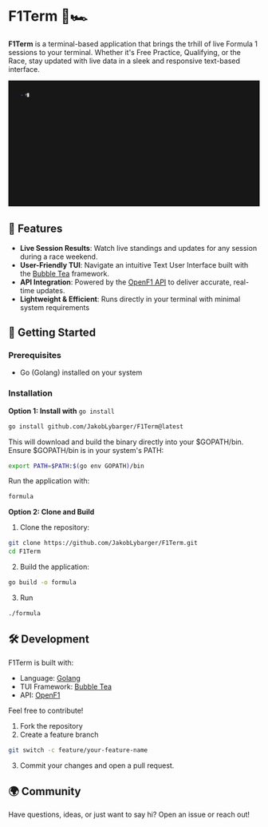 # F1Term 🚦🏎️

**F1Term** is a terminal-based application that brings the trhill of live Formula 1 sessions to your terminal. Whether it's Free Practice, Qualifying, or the Race, stay updated with live data in a sleek and responsive text-based interface.

![GIF](./demo.gif)

## 🌟 Features
- **Live Session Results**: Watch live standings and updates for any session during a race weekend.
- **User-Friendly TUI**: Navigate an intuitive Text User Interface built with the [Bubble Tea](https://github.com/charmbracelet/bubbletea) framework.
- **API Integration**: Powered by the [OpenF1 API](https://openf1.org/#introduction) to deliver accurate, real-time updates.
- **Lightweight & Efficient**: Runs directly in your terminal with minimal system requirements

## 🚀 Getting Started
### Prerequisites
- Go (Golang) installed on your system

### Installation
**Option 1: Install with** `go install`
```bash
go install github.com/JakobLybarger/F1Term@latest
```
This will download and build the binary directly into your $GOPATH/bin. Ensure $GOPATH/bin is in your system's PATH:
```bash
export PATH=$PATH:$(go env GOPATH)/bin
```
Run the application with:
```bash
formula
```

**Option 2: Clone and Build**
1. Clone the repository:
```bash
git clone https://github.com/JakobLybarger/F1Term.git
cd F1Term
```
2. Build the application:
```bash
go build -o formula
```
3. Run
```bash
./formula
```

## 🛠️ Development
F1Term is built with:
- Language: [Golang](https://go.dev/)
- TUI Framework: [Bubble Tea](https://github.com/charmbracelet/bubbletea)
- API: [OpenF1](https://openf1.org/#introduction)

Feel free to contribute!
1. Fork the repository
2. Create a feature branch
```bash
git switch -c feature/your-feature-name
```
3. Commit your changes and open a pull request.

## 🌍 Community
Have questions, ideas, or just want to say hi? Open an issue or reach out!
